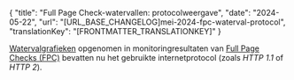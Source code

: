 {
  "title": "Full Page Check-watervallen: protocolweergave",
  "date": "2024-05-22",
  "url": "[URL_BASE_CHANGELOG]mei-2024-fpc-waterval-protocol",
  "translationKey": "[FRONTMATTER_TRANSLATIONKEY]"
}

[Watervalgrafieken]([LINK_URL_1]) opgenomen in monitoringresultaten van [Full Page Checks (FPC)]([LINK_URL_2]) bevatten nu het gebruikte internetprotocol (zoals *HTTP 1.1* of *HTTP 2*). 